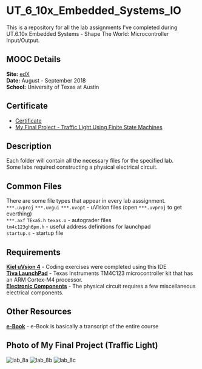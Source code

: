 # UT_6_10x_Embedded_Systems_IO
This is a repository for all the lab assignments I've completed during UT.6.10x Embedded Systems - Shape The World: Microcontroller Input/Output.

## MOOC Details
__Site:__ [edX](https://www.edx.org/course/embedded-systems-shape-the-world-microcontroller-inputoutput)  
__Date:__ August - September 2018<br />
__School:__ University of Texas at Austin  

## Certificate
* [Certificate](https://courses.edx.org/certificates/9651ca988f4c4c9aa71f042c2f2ceaec)
* [My Final Project - Traffic Light Using Finite State Machines](https://github.com/automaticaddison/UT_6_10x_Embedded_Systems_IO/tree/master/Lab10_TrafficLight)


## Description
Each folder will contain all the necessary files for the specified lab.  
Some labs required constructing a physical electrical circuit.

## Common Files
There are some file types that appear in every lab asssignment.  
`***.uvproj` `***.uvgui` `***.uvopt` - uVision files (open `***.uvproj` to get everthing)  
`***.axf` `TExaS.h` `texas.o` - autograder files   
`tm4c123gh6pm.h` - useful address definitions for launchpad  
`startup.s` - startup file  

## Requirements
[__Kiel uVsion 4__](https://www.keil.com/demo/eval/armv4.htm) - Coding exercises were completed using this IDE<br />
[__Tiva LaunchPad__](http://www.ti.com/tool/EK-TM4C123GXL) - Texas Instruments TM4C123 microcontroller kit that has an ARM Cortex-M4 processor.<br /> 
[__Electronic Components__](http://edx-org-utaustinx.s3.amazonaws.com/UT601x/worldwide.html) - The physical circuit requires a few miscellaneous electrical components.  

## Other Resources
[__e-Book__](http://users.ece.utexas.edu/~valvano/Volume1/E-Book/) - e-Book is basically a transcript of the entire course

## Photo of My Final Project (Traffic Light)
![lab_8a](https://github.com/automaticaddison/UT_6_10x_Embedded_Systems_IO/blob/master/Lab10_TrafficLight/traffic_light_lab10%20(1).jpg)
![lab_8b](https://github.com/automaticaddison/UT_6_10x_Embedded_Systems_IO/blob/master/Lab10_TrafficLight/traffic_light_lab10%20(2).jpg)
![lab_8c](https://github.com/automaticaddison/UT_6_10x_Embedded_Systems_IO/blob/master/Lab10_TrafficLight/traffic_light_lab10%20(3).jpg)
